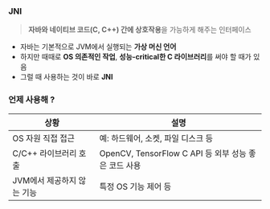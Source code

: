 ### JNI

> **자바와 네이티브 코드(C, C++) 간에 상호작용**을 가능하게 해주는 인터페이스


- 자바는 기본적으로 JVM에서 실행되는 **가상 머신 언어**
- 하지만 때때로 **OS 의존적인 작업**, **성능-critical한 C 라이브러리**를 써야 할 때가 있음
- 그럴 때 사용하는 것이 바로 **JNI**

### 언제 사용해 ? 

|상황|설명|
|---|---|
|OS 자원 직접 접근|예: 하드웨어, 소켓, 파일 디스크 등|
|C/C++ 라이브러리 호출|OpenCV, TensorFlow C API 등 외부 성능 좋은 코드 사용|
|JVM에서 제공하지 않는 기능|특정 OS 기능 제어 등|